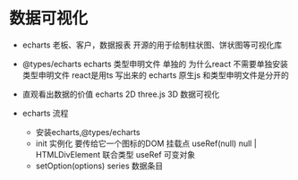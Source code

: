 # 数据可视化

- echarts
    老板、客户，数据报表
    开源的用于绘制柱状图、饼状图等可视化库
- @types/echarts
    echarts 类型申明文件  单独的
    为什么react 不需要单独安装类型申明文件
    react是用ts 写出来的
    echarts 原生js   和类型申明文件是分开的


- 直观看出数据的价值
    echarts 2D
    three.js 3D
    数据可视化

- echarts 流程
    - 安装echarts,@types/echarts
    - init 实例化
        要传给它一个图标的DOM 挂载点
        useRef<HTMLDivElement>(null)
        null | HTMLDivElement
        联合类型 useRef 可变对象
    - setOption(options)
        series 数据条目